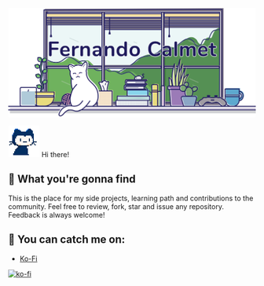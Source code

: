 ![top_image](https://github.com/FernandoCalmet/fernandocalmet/blob/master/git_bg.png)

<img src="https://github.com/FernandoCalmet/fernandocalmet/blob/master/pixel-mona-heart.gif" width="64" height="64"> Hi there!

## 🔹 What you're gonna find

This is the place for my side projects, learning path and contributions to the community. Feel free to review, fork, star and issue any repository. Feedback is always welcome!

## 🔹 You can catch me on:

- [Ko-Fi](https://ko-fi.com/fernandocalmet)
  
[![ko-fi](https://www.ko-fi.com/img/githubbutton_sm.svg)](https://ko-fi.com/T6T41JKMI)
<!--
**FernandoCalmet/fernandocalmet** is a ✨ _special_ ✨ repository because its `README.md` (this file) appears on your GitHub profile.

Here are some ideas to get you started:

- 🔭 I’m currently working on ...
- 🌱 I’m currently learning ...
- 👯 I’m looking to collaborate on ...
- 🤔 I’m looking for help with ...
- 💬 Ask me about ...
- 📫 How to reach me: ...
- 😄 Pronouns: ...
- ⚡ Fun fact: ...
- ### Hi there 👋
-->
